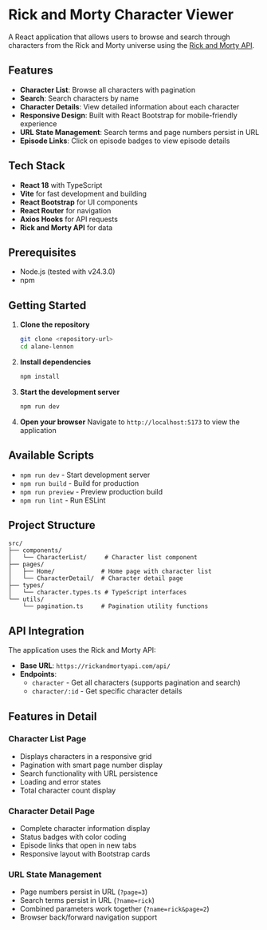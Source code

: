 # Rick and Morty Character Viewer

A React application that allows users to browse and search through characters from the Rick and Morty universe using the [Rick and Morty API](https://rickandmortyapi.com/).

## Features

- **Character List**: Browse all characters with pagination
- **Search**: Search characters by name
- **Character Details**: View detailed information about each character
- **Responsive Design**: Built with React Bootstrap for mobile-friendly experience
- **URL State Management**: Search terms and page numbers persist in URL
- **Episode Links**: Click on episode badges to view episode details

## Tech Stack

- **React 18** with TypeScript
- **Vite** for fast development and building
- **React Bootstrap** for UI components
- **React Router** for navigation
- **Axios Hooks** for API requests
- **Rick and Morty API** for data

## Prerequisites

- Node.js (tested with v24.3.0)
- npm

## Getting Started

1. **Clone the repository**
   ```bash
   git clone <repository-url>
   cd alane-lennon
   ```

2. **Install dependencies**
   ```bash
   npm install
   ```

3. **Start the development server**
   ```bash
   npm run dev
   ```

4. **Open your browser**
   Navigate to `http://localhost:5173` to view the application

## Available Scripts

- `npm run dev` - Start development server
- `npm run build` - Build for production
- `npm run preview` - Preview production build
- `npm run lint` - Run ESLint

## Project Structure

```
src/
├── components/
│   └── CharacterList/     # Character list component
├── pages/
│   ├── Home/             # Home page with character list
│   └── CharacterDetail/  # Character detail page
├── types/
│   └── character.types.ts # TypeScript interfaces
└── utils/
    └── pagination.ts     # Pagination utility functions
```

## API Integration

The application uses the Rick and Morty API:
- **Base URL**: `https://rickandmortyapi.com/api/`
- **Endpoints**:
  - `character` - Get all characters (supports pagination and search)
  - `character/:id` - Get specific character details

## Features in Detail

### Character List Page
- Displays characters in a responsive grid
- Pagination with smart page number display
- Search functionality with URL persistence
- Loading and error states
- Total character count display

### Character Detail Page
- Complete character information display
- Status badges with color coding
- Episode links that open in new tabs
- Responsive layout with Bootstrap cards

### URL State Management
- Page numbers persist in URL (`?page=3`)
- Search terms persist in URL (`?name=rick`)
- Combined parameters work together (`?name=rick&page=2`)
- Browser back/forward navigation support

